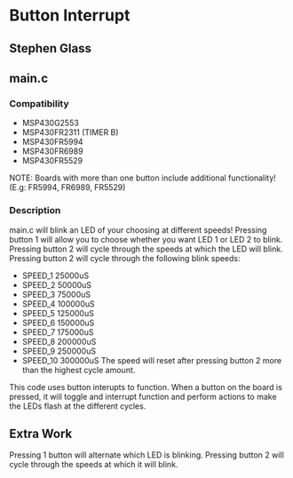 # Button Interrupt
## Stephen Glass

## main.c
### Compatibility
* MSP430G2553
* MSP430FR2311 (TIMER B)
* MSP430FR5994
* MSP430FR6989
* MSP430FR5529

NOTE: Boards with more than one button include additional functionality! (E.g: FR5994, FR6989, FR5529)

### Description
main.c will blink an LED of your choosing at different speeds! Pressing button 1 will allow you to choose whether you want LED 1 or LED 2 to blink. Pressing button 2 will cycle through the speeds at which the LED will blink. Pressing button 2 will cycle through the following blink speeds:
* SPEED_1 25000uS
* SPEED_2 50000uS
* SPEED_3 75000uS
* SPEED_4 100000uS
* SPEED_5 125000uS
* SPEED_6 150000uS
* SPEED_7 175000uS
* SPEED_8 200000uS
* SPEED_9 250000uS
* SPEED_10 300000uS
The speed will reset after pressing button 2 more than the highest cycle amount.

This code uses button interupts to function. When a button on the board is pressed, it will toggle and interrupt function and perform actions to make the LEDs flash at the different cycles.

## Extra Work
Pressing 1 button will alternate which LED is blinking. Pressing button 2 will cycle through the speeds at which it will blink.